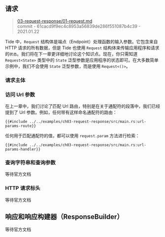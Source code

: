 ## 请求

> [03-request-response/01-request.md](https://github.com/http-rs/tide-book/blob/main/src/03-request-response/01-request.md)
> <br />
> commit - 61cacd9f9ec4c8953a56839de286f551087b4c39 - 2021.01.22

Tide 中，`Request` 结构体是端点（Endpoint）处理函数的输入参数。它包含来自 HTTP 请求的所有数据，但是 Tide 也使用 `Request` 结构体来传输应用程序和请求的`状态`。我们将在下一章更详细地讨论这个知识点。现在，你只需知道 `Request<State>` 类型中的 `State` 泛型参数是应用程序的状态即可。在大多数简单示例中，我们不会使用 `State` 泛型参数，而是使用 `Request<()>`。

### 请求主体

### 访问 Url 参数

在上一章中，我们讨论了匹配 Url 路由，特别是在关于通配符的段落中，我们已经提到了 Url 参数。例如，任何带有这样命名通配符的路由：

```rust,ignore
{{#include ../../examples/ch03-request-response/src/main.rs:url-params-route}}
```

任何用于匹配通配符的值，都可以使用 `request.param` 方法进行检索：

```rust,ignore
{{#include ../../examples/ch03-request-response/src/main.rs:url-params-handler}}
```

### 查询字符串和查询参数

等待官方文档

### HTTP 请求标头

等待官方文档

## 响应和响应构建器（ResponseBuilder）

等待官方文档
